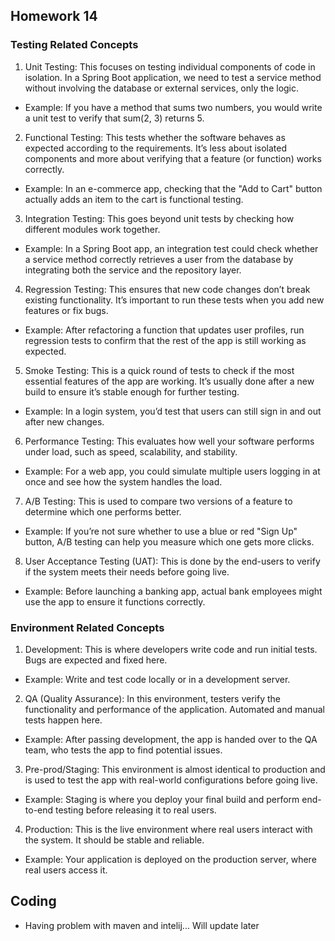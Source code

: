 ## Homework 14

### Testing Related Concepts

1. Unit Testing: This focuses on testing individual components of  code in isolation. In a Spring Boot application, we need to test a service method without involving the database or external services, only the logic.

 - Example: If you have a method that sums two numbers, you would write a unit test to verify that sum(2, 3) returns 5.

2. Functional Testing: This tests whether the software behaves as expected according to the requirements. It’s less about isolated components and more about verifying that a feature (or function) works correctly.

 - Example: In an e-commerce app, checking that the "Add to Cart" button actually adds an item to the cart is functional testing.

3. Integration Testing: This goes beyond unit tests by checking how different modules work together. 

 - Example: In a Spring Boot app, an integration test could check whether a service method correctly retrieves a user from the database by integrating both the service and the repository layer.

4. Regression Testing: This ensures that new code changes don’t break existing functionality. It’s important to run these tests when you add new features or fix bugs.

 - Example: After refactoring a function that updates user profiles, run regression tests to confirm that the rest of the app is still working as expected.

5. Smoke Testing: This is a quick round of tests to check if the most essential features of the app are working. It’s usually done after a new build to ensure it’s stable enough for further testing.

 - Example: In a login system, you’d test that users can still sign in and out after new changes.

6. Performance Testing: This evaluates how well your software performs under load, such as speed, scalability, and stability.

 - Example: For a web app, you could simulate multiple users logging in at once and see how the system handles the load.

7. A/B Testing: This is used to compare two versions of a feature to determine which one performs better.

 - Example: If you’re not sure whether to use a blue or red "Sign Up" button, A/B testing can help you measure which one gets more clicks.

8. User Acceptance Testing (UAT): This is done by the end-users to verify if the system meets their needs before going live.

 - Example: Before launching a banking app, actual bank employees might use the app to ensure it functions correctly.

### Environment Related Concepts

1. Development: This is where developers write code and run initial tests. Bugs are expected and fixed here.

 - Example: Write and test code locally or in a development server.

2. QA (Quality Assurance): In this environment, testers verify the functionality and performance of the application. Automated and manual tests happen here.

 - Example: After passing development, the app is handed over to the QA team, who tests the app to find potential issues.

3. Pre-prod/Staging: This environment is almost identical to production and is used to test the app with real-world configurations before going live.

 - Example: Staging is where you deploy your final build and perform end-to-end testing before releasing it to real users.

4. Production: This is the live environment where real users interact with the system. It should be stable and reliable.

 - Example: Your application is deployed on the production server, where real users access it.

## Coding

- Having problem with maven and intelij... Will update later